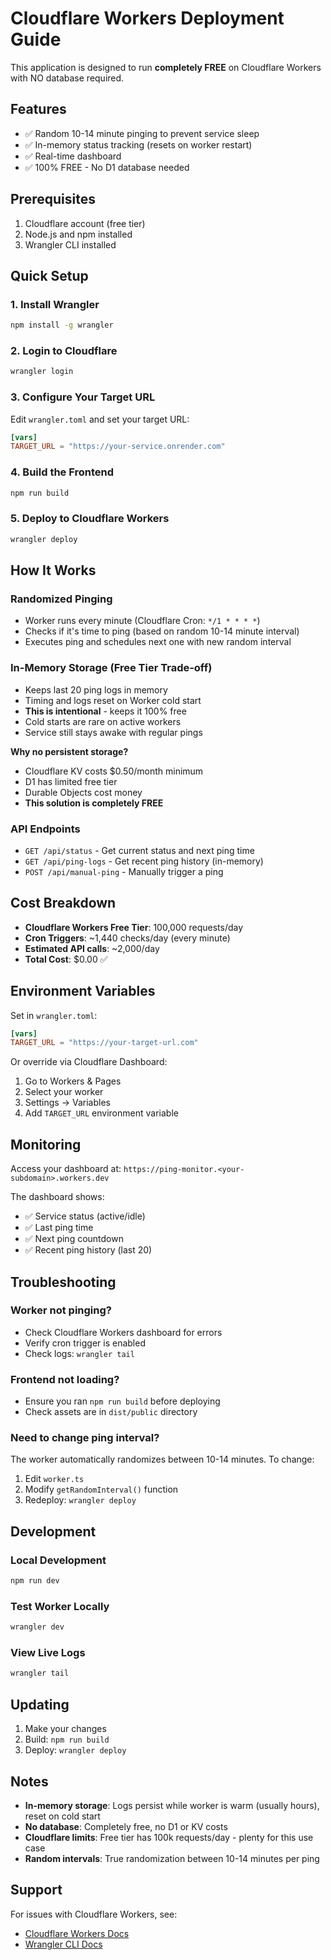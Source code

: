 # Cloudflare Workers Deployment Guide

This application is designed to run **completely FREE** on Cloudflare Workers with NO database required.

## Features
- ✅ Random 10-14 minute pinging to prevent service sleep
- ✅ In-memory status tracking (resets on worker restart)
- ✅ Real-time dashboard
- ✅ 100% FREE - No D1 database needed

## Prerequisites
1. Cloudflare account (free tier)
2. Node.js and npm installed
3. Wrangler CLI installed

## Quick Setup

### 1. Install Wrangler
```bash
npm install -g wrangler
```

### 2. Login to Cloudflare
```bash
wrangler login
```

### 3. Configure Your Target URL
Edit `wrangler.toml` and set your target URL:
```toml
[vars]
TARGET_URL = "https://your-service.onrender.com"
```

### 4. Build the Frontend
```bash
npm run build
```

### 5. Deploy to Cloudflare Workers
```bash
wrangler deploy
```

## How It Works

### Randomized Pinging
- Worker runs every minute (Cloudflare Cron: `*/1 * * * *`)
- Checks if it's time to ping (based on random 10-14 minute interval)
- Executes ping and schedules next one with new random interval

### In-Memory Storage (Free Tier Trade-off)
- Keeps last 20 ping logs in memory
- Timing and logs reset on Worker cold start
- **This is intentional** - keeps it 100% free
- Cold starts are rare on active workers
- Service still stays awake with regular pings

**Why no persistent storage?**
- Cloudflare KV costs $0.50/month minimum
- D1 has limited free tier
- Durable Objects cost money
- **This solution is completely FREE**

### API Endpoints
- `GET /api/status` - Get current status and next ping time
- `GET /api/ping-logs` - Get recent ping history (in-memory)
- `POST /api/manual-ping` - Manually trigger a ping

## Cost Breakdown
- **Cloudflare Workers Free Tier**: 100,000 requests/day
- **Cron Triggers**: ~1,440 checks/day (every minute)
- **Estimated API calls**: ~2,000/day
- **Total Cost**: $0.00 ✅

## Environment Variables

Set in `wrangler.toml`:
```toml
[vars]
TARGET_URL = "https://your-target-url.com"
```

Or override via Cloudflare Dashboard:
1. Go to Workers & Pages
2. Select your worker
3. Settings → Variables
4. Add `TARGET_URL` environment variable

## Monitoring

Access your dashboard at: `https://ping-monitor.<your-subdomain>.workers.dev`

The dashboard shows:
- ✅ Service status (active/idle)
- ✅ Last ping time
- ✅ Next ping countdown
- ✅ Recent ping history (last 20)

## Troubleshooting

### Worker not pinging?
- Check Cloudflare Workers dashboard for errors
- Verify cron trigger is enabled
- Check logs: `wrangler tail`

### Frontend not loading?
- Ensure you ran `npm run build` before deploying
- Check assets are in `dist/public` directory

### Need to change ping interval?
The worker automatically randomizes between 10-14 minutes. To change:
1. Edit `worker.ts`
2. Modify `getRandomInterval()` function
3. Redeploy: `wrangler deploy`

## Development

### Local Development
```bash
npm run dev
```

### Test Worker Locally
```bash
wrangler dev
```

### View Live Logs
```bash
wrangler tail
```

## Updating

1. Make your changes
2. Build: `npm run build`
3. Deploy: `wrangler deploy`

## Notes

- **In-memory storage**: Logs persist while worker is warm (usually hours), reset on cold start
- **No database**: Completely free, no D1 or KV costs
- **Cloudflare limits**: Free tier has 100k requests/day - plenty for this use case
- **Random intervals**: True randomization between 10-14 minutes per ping

## Support

For issues with Cloudflare Workers, see:
- [Cloudflare Workers Docs](https://developers.cloudflare.com/workers/)
- [Wrangler CLI Docs](https://developers.cloudflare.com/workers/wrangler/)

